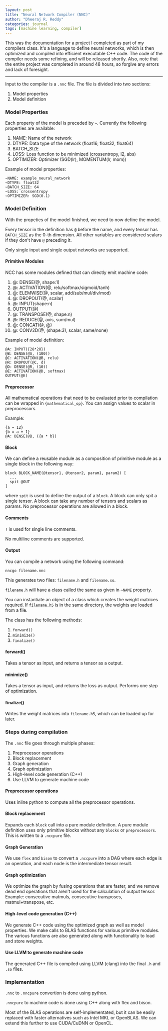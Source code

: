 ```yaml
---
layout: post
title: "Neural Network Compiler (NNC)"
author: "Dheeraj R. Reddy"
categories: journal
tags: [machine learning, compiler]
---
```


This was the documentation for a project I completed as part of my compilers class. It's a language to define neural networks, which is then optimized and compiled into efficient executable C++ code. The code of the compiler needs some refining, and will be released shortly. Also, note that the entire project was completed in around 48 hours, so forgive any errors and lack of foresight.

---

Input to the compiler is a `.nnc` file. The file is divided into two sections:
  1. Model properties
  2. Model definition

### Model Properties

Each property of the model is preceded by `~`. Currently the following
properties are available:
  1. NAME: Name of the network
  2. DTYPE: Data type of the network (float16, float32, float64)
  3. BATCH_SIZE
  4. LOSS: Loss function to be minimized (crossentropy, l2, abs)
  5. OPTIMIZER: Optimizer (SGD(lr), MOMENTUM(lr, mom))

Example of model properties:

```
~NAME: example_neural_network
~DTYPE: float32
~BATCH_SIZE: 64
~LOSS: crossentropy
~OPTIMIZER: SGD(0.1)
```

### Model Definition

With the propeties of the model finished, we need to now define the model.

Every tensor in the definition has `@` before the name, and every tensor has
`BATCH_SIZE` as the 0-th dimension. All other variables are considered scalars
if they don't have `@` preceding it.

Only single input and single output networks are supported.

#### Primitive Modules

NCC has some modules defined that can directly emit machine code:
  1. @: DENSE(@, shape:1)
  2. @: ACTIVATION(@, relu/softmax/sigmoid/tanh)
  3. @: ELEMWISE(@, scalar, add/sub/mul/div/mod)
  4. @: DROPOUT(@, scalar)
  5. @: INPUT(shape:n)
  6. OUTPUT(@)
  7. @: TRANSPOSE(@, shape:n)
  8. @: REDUCE(@, axis, sum/mul)
  9. @: CONCAT(@, @)
  10. @: CONV2D(@, (shape:3), scalar, same/none)

Example of model definition:
```
@A: INPUT({28*28})
@B: DENSE(@A, (100))
@C: ACTIVATION(@B, relu)
@R: DROPOUT(@C, d)
@D: DENSE(@R, (10))
@E: ACTIVATION(@D, softmax)
OUTPUT(@E)
```

#### Preprocessor

All mathematical operations that need to be evaluated prior to compilation
can be wrapped in `{mathematical_op}`. You can assign values to scalar in
preprocessors.

Example:
```
{a = 12}
{b = a + 1}
@A: DENSE(@B, ({a * b})
```

#### Block

We can define a reusable module as a composition of primitive module as a single
block in the following way:

```
block BLOCK_NAME(@tensor1, @tensor2, param1, param2) [
  ...
  spit @OUT
]
```

where `spit` is used to define the output of a `block`. A block can only
spit a single tensor. A block can take any number of tensors and scalars
as params. No preprocessor operations are allowed in a block.

#### Comments

`!` is used for single line comments.

No multiline comments are supported.

#### Output

You can compile a network using the following command:
```
nncgo filename.nnc
```

This generates two files: `filename.h` and `filename.so`.

`filename.h` will have a class called the same as given in `~NAME` property.

You can instantiate an object of a class which creates the weight matrices
required. If `filename.h5` is in the same directory, the weights are
loaded from a file.

The class has the following methods:
  1. `forward()`
  2. `minimize()`
  3. `finalize()`

#### forward()
Takes a tensor as input, and returns a tensor as a output.

#### minimize()
Takes a tensor as input, and returns the loss as output. Performs one step
of optimization.

#### finalize()
Writes the weight matrices into `filename.h5`, which can be loaded up for
later.

### Steps during compilation

The `.nnc` file goes through multiple phases:
  1. Preprocessor operations
  2. Block replacement
  3. Graph generation
  4. Graph optimization
  5. High-level code generation (C++)
  6. Use LLVM to generate machine code


#### Preprocessor operations
Uses inline python to compute all the preprocessor operations.

#### Block replacement
Expands each `block` call into a pure module definition. A pure module definition
uses only primitive blocks without any `blocks` or `preprocessors`. This is written
to a `.nccpure` file.

#### Graph Generation
We use `flex` and `bison` to convert a `.nccpure` into a DAG where each
edge is an operation, and each node is the intermediate tensor result.

#### Graph optimization
We optimize the graph by fusing operations that are faster, and we remove
dead end operations that aren't used for the calculation of output tensor.
Example: consecutive matmuls, consecutive transposes, matmul+transpose, etc.

#### High-level code generation (C++)
We generate C++ code using the optimized graph as well as model properties.
We make calls to BLAS functions for various primitive modules. The various
functions are also generated along with functionality to load and store
weights.

#### Use LLVM to generate machine code
The generated C++ file is compiled using LLVM (clang) into the final `.h` and
`.so` files.

### Implementation

`.nnc` to `.nncpure` convertion is done using python.

`.nncpure` to machine code is done using C++ along with flex and bison.

Most of the BLAS operations are self-implementated, but it can be easily replaced
with faster alternatives such as Intel MKL or OpenBLAS. We can extend this
further to use CUDA/CuDNN or OpenCL.
